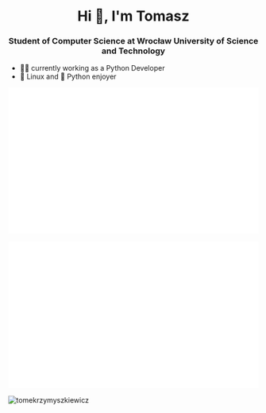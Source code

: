<h1 align="center">Hi 👋, I'm Tomasz</h1>
<h3 align="center">Student of Computer Science at Wrocław University of Science and Technology</h3>

- 🧑‍💻 currently working as a Python Developer
- 🐧 Linux and 🐍 Python enjoyer


<p><img align="left" src="https://github.com/tomekrzymyszkiewicz/github-stats/blob/master/generated/languages.svg" alt="tomekrzymyszkiewicz" /></p>

<p>&nbsp;<img align="center" src="https://github.com/tomekrzymyszkiewicz/github-stats/blob/master/generated/overview.svg" alt="tomekrzymyszkiewicz" /></p>

<p><img align="center" src="https://github-readme-streak-stats.herokuapp.com/?user=tomekrzymyszkiewicz&" alt="tomekrzymyszkiewicz" /></p>

